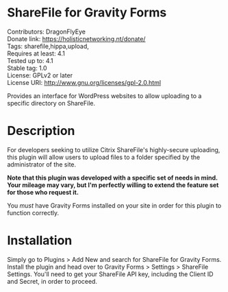 ShareFile for Gravity Forms
===========================
Contributors: DragonFlyEye  
Donate link: https://holisticnetworking.nt/donate/  
Tags: sharefile,hippa,upload,  
Requires at least: 4.1  
Tested up to: 4.1  
Stable tag: 1.0  
License: GPLv2 or later  
License URI: http://www.gnu.org/licenses/gpl-2.0.html  

Provides an interface for WordPress websites to allow uploading to a specific directory on ShareFile.

Description
===========
For developers seeking to utilize Citrix ShareFile's highly-secure uploading, this plugin will allow users to upload files to a folder specified by the administrator of the site.  

**Note that this plugin was developed with a specific set of needs in mind. Your mileage may vary, but I'm perfectly willing to extend the feature set for those who request it.**  

You _must_ have Gravity Forms installed on your site in order for this plugin to function correctly.

Installation
============
Simply go to Plugins > Add New and search for ShareFile for Gravity Forms. Install the plugin and head over to Gravity Forms > Settings > ShareFile Settings. You'll need to get your ShareFile API key, including the Client ID and Secret, in order to proceed.
